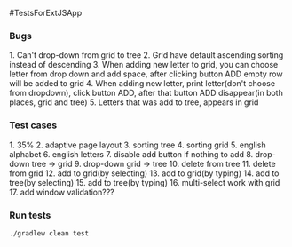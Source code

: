 #TestsForExtJSApp

<h3>Bugs</h3>
1. Can't drop-down from grid to tree
2. Grid have default ascending sorting instead of descending
3. When adding new letter to grid, you can choose letter from drop down and add space, after clicking button ADD empty row will be added to grid
4. When adding new letter, print letter(don't choose from dropdown),  click button ADD, after that button ADD disappear(in both places, grid and tree)
5. Letters that was add to tree, appears in grid

<h3>Test cases</h3>
1. 35%
2. adaptive page layout
3. sorting tree
4. sorting grid
5. english alphabet
6. english letters
7. disable add button if nothing to add
8. drop-down tree -> grid
9. drop-down grid -> tree
10. delete from tree
11. delete from grid
12. add to grid(by selecting)
13. add to grid(by typing)
14. add to tree(by selecting)
15. add to tree(by typing)
16. multi-select work with grid
17. add window validation???

<h3>Run tests</h3>
<code>./gradlew clean test</code>